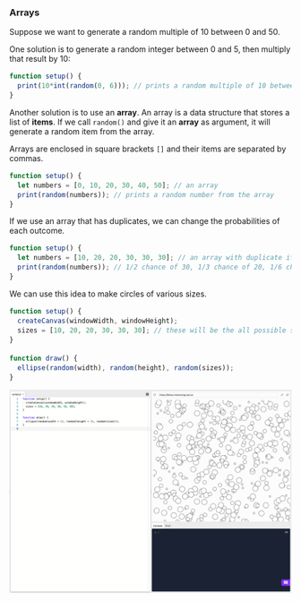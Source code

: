 ### Arrays

Suppose we want to generate a random multiple of 10 between 0 and 50.

One solution is to generate a random integer between 0 and 5, then multiply that result by 10:

```js
function setup() {
  print(10*int(random(0, 6))); // prints a random multiple of 10 between 0 and 50
}
```

Another solution is to use an **array**. An array is a data structure that stores a list of **items**. If we call `random()` and give it an **array** as argument, it will generate a random item from the array.

Arrays are enclosed in square brackets `[]` and their items are separated by commas.

```js
function setup() {
  let numbers = [0, 10, 20, 30, 40, 50]; // an array
  print(random(numbers)); // prints a random number from the array
}
```

If we use an array that has duplicates, we can change the probabilities of each outcome.

```js
function setup() {
  let numbers = [10, 20, 20, 30, 30, 30]; // an array with duplicate items
  print(random(numbers)); // 1/2 chance of 30, 1/3 chance of 20, 1/6 chance of 10
}
```

We can use this idea to make circles of various sizes.

```js
function setup() {
  createCanvas(windowWidth, windowHeight);
  sizes = [10, 20, 20, 30, 30, 30]; // these will be the all possible sizes for the circles
}

function draw() {
  ellipse(random(width), random(height), random(sizes));
}
```

![](../../Images/Array_1.png)
